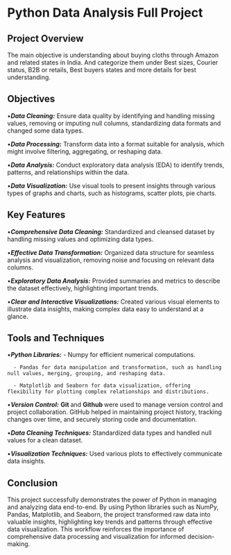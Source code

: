 # Python Data Analysis Full Project

## Project Overview

The main objective is understanding about buying cloths through Amazon and related states in India. And categorize them under Best sizes, Courier status, B2B or retails, Best buyers states and more details for best understanding.

## Objectives

•_**Data Cleaning:**_ Ensure data quality by identifying and handling missing values, removing or imputing null columns, standardizing data formats and changed some data types.

•_**Data Processing:**_ Transform data into a format suitable for analysis, which might involve filtering, aggregating, or reshaping data.

•_**Data Analysis:**_ Conduct exploratory data analysis (EDA) to identify trends, patterns, and relationships within the data.

•_**Data Visualization:**_ Use visual tools to present insights through various types of graphs and charts, such as histograms, scatter plots, pie charts.

## Key Features

•_**Comprehensive Data Cleaning:**_ Standardized and cleansed dataset by handling missing values and optimizing data types.

•_**Effective Data Transformation:**_ Organized data structure for seamless analysis and visualization, removing noise and focusing on relevant data columns.

•_**Exploratory Data Analysis:**_ Provided summaries and metrics to describe the dataset effectively, highlighting important trends.

•_**Clear and Interactive Visualizations:**_ Created various visual elements to illustrate data insights, making complex data easy to understand at a glance.

## Tools and Techniques

•_**Python Libraries:**_ - Numpy for efficient numerical computations.
      
      - Pandas for data manipulation and transformation, such as handling null values, merging, grouping, and reshaping data.
      
      - Matplotlib and Seaborn for data visualization, offering flexibility for plotting complex relationships and distributions.

•_**Version Control:**_ <b>Git </b>and <b>Github </b>were used to manage version control and project collaboration. GitHub helped in maintaining project history, tracking changes over time, and securely storing code and documentation.

•_**Data Cleaning Techniques:**_ Standardized data types and handled null values for a clean dataset.

•_**Visualization Techniques:**_ Used various plots to effectively communicate data insights.

## Conclusion

This project successfully demonstrates the power of Python in managing and analyzing data end-to-end. By using Python libraries such as NumPy, Pandas, Matplotlib, and Seaborn, the project transformed raw data into valuable insights, highlighting key trends and patterns through effective data visualization. This workflow reinforces the importance of comprehensive data processing and visualization for informed decision-making.








